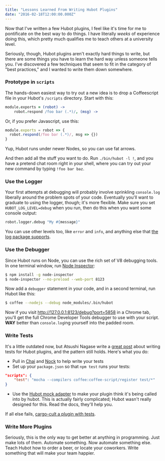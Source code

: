 ```yaml
---
title: "Lessons Learned From Writing Hubot Plugins"
date: "2016-02-18T12:00:00.000Z"
---
```


Now that I've written a few Hubot plugins, I feel like it's time for me to pontificate on the best way to do things.
I have literally _weeks_ of experience doing this, which pretty much qualifies me to teach others at a university level.

Seriously, though, Hubot plugins aren't exactly hard things to write, but there are some things you have to learn the hard way unless someone tells you.
I've discovered a few techniques that seem to fit in the category of "best practices," and I wanted to write them down somewhere.

### Prototype in `scripts`

The hands-down easiest way to try out a new idea is to drop a Coffeescript file in your Hubot's `/scripts` directory.
Start with this:

```coffeescript
module.exports = (robot) ->
    robot.respond /foo bar (.*)/, (msg) ->
```

Or, if you prefer Javascript, use this:

```js
module.exports = robot => {
  robot.respond(/foo bar (.*)/, msg => {})
}
```

Yup, Hubot runs under newer Nodes, so you can use fat arrows.

And then add all the stuff you want to do.
Run `./bin/hubot -l !`, and you have a pretend chat room right in your shell, where you can try out your new command by typing `!foo bar baz`.

### Use the Logger

Your first attempts at debugging will probably involve sprinkling `console.log` liberally around the problem spots of your code.
Eventually you'll want to graduate to using the logger, though; it's more flexible.
Make sure you set `HUBOT_LOG_LEVEL=debug` when you run, then do this when you want some console output:

```coffeescript
robot.logger.debug "My #{message}"
```

You can use other levels too, like `error` and `info`, and anything else that [the log package supports](https://www.npmjs.com/package/log#log-levels).

### Use the Debugger

Since Hubot runs on Node, you can use the rich set of V8 debugging tools.
In one terminal window, run [Node Inspector](https://github.com/node-inspector/node-inspector):

```bash
$ npm install -g node-inspector
$ node-inspector --no-preload --web-port 8123
```

Now add a `debugger` statement in your code, and in a second terminal, run Hubot like this:

```bash
$ coffee --nodejs --debug node_modules/.bin/hubot
```

Now if you visit http://127.0.0.1:8123/debug?port=5858 in a Chrome tab, you'll get the full Chrome Developer Tools debugger to use with your script.
**WAY** better than `console.log`ing yourself into the padded room.

### Write Tests

It's a little outdated now, but Atsushi Nagase write a [great post](http://ngs.io/2014/06/13/tdd-hubot-scripts/) about writing tests for Hubot plugins, and the pattern still holds.
Here's what you do:

- Pull in [Chai](http://chaijs.com/) and [Nock](https://github.com/pgte/nock) to help write your tests
- Set up your `package.json` so that `npm test` runs your tests:

```json
"scripts": {
    "test": "mocha --compilers coffee:coffee-script/register test/*"
}
```

- Use the [Hubot mock adapter](https://github.com/blalor/hubot-mock-adapter) to make your plugin think it's being called into by hubot.
  This is actually fairly complicated; Hubot wasn't really designed for this.
  Read the docs, they'll help you.

If all else fails, [cargo-cult a plugin with tests](https://github.com/ben/hubot-tangocard-highfive/blob/master/test/command_spec.coffee).

### Write More Plugins

Seriously, this is the only way to get better at anything in programming.
Just make lots of them.
Automate something.
Now automate something else.
Teach Hubot how to order a beer, or locate your coworkers.
Write something that will make your team happier.

